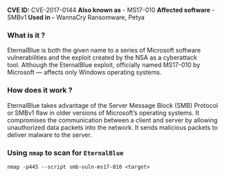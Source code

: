 __CVE ID:__ CVE-2017-0144
__Also known as__ - MS17-010
__Affected software__ - SMBv1
__Used in -__ WannaCry Ransomware, Petya

### What is it ?

EternalBlue is both the given name to a series of Microsoft software vulnerabilities and the exploit created by the NSA as a cyberattack tool. Although the EternalBlue exploit, officially named MS17-010 by Microsoft — affects only Windows operating systems.

### How does it work ?

EternalBlue takes advantage of the Server Message Block (SMB) Protocol or SMBv1 flaw in older versions of Microsoft’s operating systems. It compromises the communication between a client and server by allowing unauthorized data packets into the network. It sends malicious packets to deliver malware to the server.
### Using `nmap` to scan for `EternalBlue`

```
nmap -p445 --script smb-vuln-ms17-010 <target>
```



